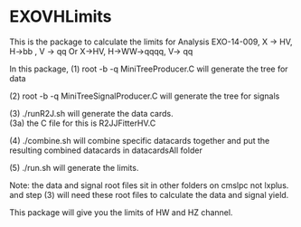 # EXOVHLimits

This is the package to calculate the limits for Analysis EXO-14-009,  X -> HV, H->bb , V -> qq
Or X->HV,  H->WW->qqqq,  V-> qq

In this package,
(1)  root -b -q MiniTreeProducer.C  will generate the tree for data

(2) root -b -q MiniTreeSignalProducer.C will generate the tree for signals

(3) ./runR2J.sh will generate the data cards.   
    (3a) the C file for this is  R2JJFitterHV.C

(4) ./combine.sh will combine specific datacards together and put the resulting combined datacards in datacardsAll folder

(5) ./run.sh will generate the limits. 

Note:  the data and signal root files sit in other folders on cmslpc not lxplus. 
and step (3) will need these root files to calculate the data and signal yield.

This package will give you the limits of HW and HZ channel.  
